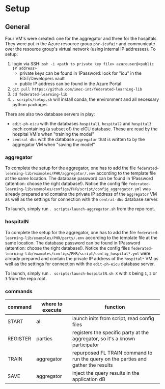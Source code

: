 # Setup

## General

Four VM's were created: one for the aggregator and three for the hospitals. They were put in the Azure resource group `phr-icufair` and communicate over the resource group's virtual network (using internal IP addresses). To setup:
 1. login via SSH: `ssh -i <path to private key file> azureuser@<public IP address>`
     - private keys can be found in 1Password: look for "icu" in the EDiT/Developers vault
     - public IP address can be found in the Azure Portal
 2. `git pull https://github.com/imec-int/federated-learning-lib`
 3. `cd federated-learning-lib`
 4. `. scripts/setup.sh` will install conda, the environment and all necessary python packages

There are also two database servers in play:
 - `edit-ph-eicu` with the databases `hospital1`, `hospital2` and `hospital3` each containing (a subset of) the eICU database. These are read by the hospital VM's when "training the model"
 - `central-dbs` with the database `aggregator` that is written to by the aggregator VM when "saving the model"

### aggregator

To complete the setup for the aggregator, one has to add the file `federated-learning-lib/examples/PHR/aggregator/.env` according to the template file at the same location. The database password can be found in 1Password (attention: choose the right database!). Notice the config file `federated-learning-lib/examples/configs/PHR/script/config_aggregator.yml` was already prepared and contains the private IP address of the `aggregator` VM as well as the settings for connection with the `central-dbs` database server.

To launch, simply run `. scripts/launch-aggregator.sh` from the repo root.

### hospitalN

To complete the setup for the aggregator, one has to add the file `federated-learning-lib/examples/PHR/party/.env` according to the template file at the same location. The database password can be found in 1Password (attention: choose the right database!). Notice the config files `federated-learning-lib/examples/configs/PHR/script/config_hospital*.yml` were already prepared and contain the private IP address of the `hospital*` VM as well as the settings for connection with the `edit-ph-eicu` database server.

To launch, simply run `. scripts/launch-hospitalN.sh X` with `X` being `1`, `2` or `3` from the repo root.

### commands

|command|where to execute|function|
|---|---|---|
|START|all|launch inits from script, read config files|
|REGISTER|parties| registers the specific party at the aggregator, so it's a known participator|
|TRAIN|aggregator| repurposed FL TRAIN command to run the query on the parties and gather the results|
|SAVE|aggregator|inject the query results in the application dB|
